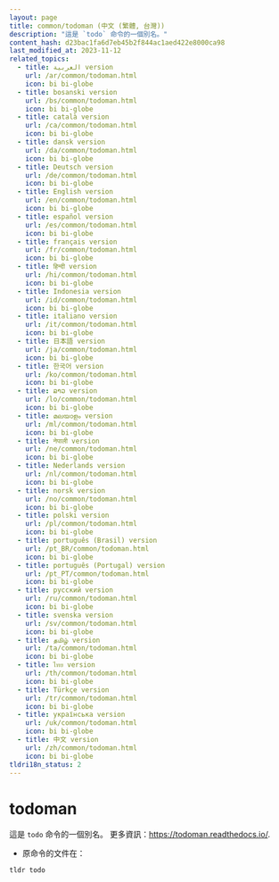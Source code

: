 ```yaml
---
layout: page
title: common/todoman (中文 (繁體, 台灣))
description: "這是 `todo` 命令的一個別名。"
content_hash: d23bac1fa6d7eb45b2f844ac1aed422e8000ca98
last_modified_at: 2023-11-12
related_topics:
  - title: العربية version
    url: /ar/common/todoman.html
    icon: bi bi-globe
  - title: bosanski version
    url: /bs/common/todoman.html
    icon: bi bi-globe
  - title: català version
    url: /ca/common/todoman.html
    icon: bi bi-globe
  - title: dansk version
    url: /da/common/todoman.html
    icon: bi bi-globe
  - title: Deutsch version
    url: /de/common/todoman.html
    icon: bi bi-globe
  - title: English version
    url: /en/common/todoman.html
    icon: bi bi-globe
  - title: español version
    url: /es/common/todoman.html
    icon: bi bi-globe
  - title: français version
    url: /fr/common/todoman.html
    icon: bi bi-globe
  - title: हिन्दी version
    url: /hi/common/todoman.html
    icon: bi bi-globe
  - title: Indonesia version
    url: /id/common/todoman.html
    icon: bi bi-globe
  - title: italiano version
    url: /it/common/todoman.html
    icon: bi bi-globe
  - title: 日本語 version
    url: /ja/common/todoman.html
    icon: bi bi-globe
  - title: 한국어 version
    url: /ko/common/todoman.html
    icon: bi bi-globe
  - title: ລາວ version
    url: /lo/common/todoman.html
    icon: bi bi-globe
  - title: മലയാളം version
    url: /ml/common/todoman.html
    icon: bi bi-globe
  - title: नेपाली version
    url: /ne/common/todoman.html
    icon: bi bi-globe
  - title: Nederlands version
    url: /nl/common/todoman.html
    icon: bi bi-globe
  - title: norsk version
    url: /no/common/todoman.html
    icon: bi bi-globe
  - title: polski version
    url: /pl/common/todoman.html
    icon: bi bi-globe
  - title: português (Brasil) version
    url: /pt_BR/common/todoman.html
    icon: bi bi-globe
  - title: português (Portugal) version
    url: /pt_PT/common/todoman.html
    icon: bi bi-globe
  - title: русский version
    url: /ru/common/todoman.html
    icon: bi bi-globe
  - title: svenska version
    url: /sv/common/todoman.html
    icon: bi bi-globe
  - title: தமிழ் version
    url: /ta/common/todoman.html
    icon: bi bi-globe
  - title: ไทย version
    url: /th/common/todoman.html
    icon: bi bi-globe
  - title: Türkçe version
    url: /tr/common/todoman.html
    icon: bi bi-globe
  - title: українська version
    url: /uk/common/todoman.html
    icon: bi bi-globe
  - title: 中文 version
    url: /zh/common/todoman.html
    icon: bi bi-globe
tldri18n_status: 2
---
```

# todoman

這是 `todo` 命令的一個別名。
更多資訊：<https://todoman.readthedocs.io/>.

- 原命令的文件在：

`tldr todo`
